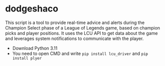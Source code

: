 # dodgeshaco
This script is a tool to provide real-time advice and alerts during the Champion Select phase of a League of Legends game, based on champion picks and player positions. It uses the LCU API to get data about the game and leverages system notifications to communicate with the player.

- Download Python 3.11
- You need to open CMD and write `pip install lcu_driver` and `pip install plyer`
